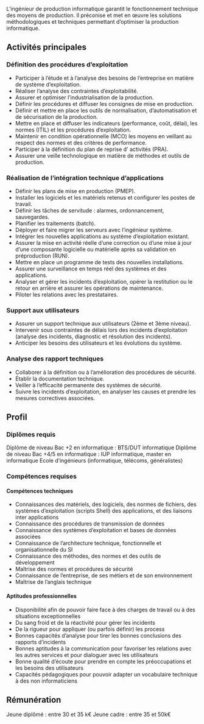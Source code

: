 L’ingénieur de production informatique garantit le fonctionnement technique des moyens de production. Il préconise et met en œuvre les solutions méthodologiques et techniques permettant d’optimiser la production informatique.

## Activités principales 

### Définition des procédures d’exploitation

- Participer à l’étude et à l’analyse des besoins de l’entreprise en matière de système d’exploitation.
- Réaliser l’analyse des contraintes d’exploitabilité.
- Assurer et optimiser l’industrialisation de la production.
- Définir les procédures et diffuser les consignes de mise en production.
- Définir et mettre en place les outils de normalisation, d’automatisation et de sécurisation de la production.
- Mettre en place et diffuser les indicateurs (performance, coût, délai), les normes (ITIL) et les procédures d’exploitation.
- Maintenir en condition opérationnelle (MCO) les moyens en veillant au respect des normes et des critères de performance.
- Participer à la définition du plan de reprise d' activités (PRA).
- Assurer une veille technologique en matière de méthodes et outils de production.

### Réalisation de l’intégration technique d’applications 

- Définir les plans de mise en production (PMEP).
- Installer les logiciels et les matériels retenus et configurer les postes de travail.
- Définir les tâches de servitude : alarmes, ordonnancement, sauvegardes.
- Planifier les traitements (batch).
- Déployer et faire migrer les serveurs avec l’ingénieur système.
- Intégrer les nouvelles applications au système d’exploitation existant.
- Assurer la mise en activité réelle d’une correction ou d’une mise à jour d’une composante logicielle ou matérielle après sa validation en préproduction (RUN).
- Mettre en place un programme de tests des nouvelles installations.
- Assurer une surveillance en temps réel des systèmes et des applications.
- Analyser et gérer les incidents d’exploitation, opérer la restitution ou le retour en arrière et assurer les opérations de maintenance.
- Piloter les relations avec les prestataires.

### Support aux utilisateurs

- Assurer un support technique aux utilisateurs (2ème et 3ème niveau).
- Intervenir sous contraintes de délais lors des incidents d’exploitation (analyse des incidents, diagnostic et résolution des incidents).
- Anticiper les besoins des utilisateurs et les évolutions du système.

### Analyse des rapport techniques

- Collaborer à la définition ou à l’amélioration des procédures de sécurité.
- Établir la documentation technique.
- Veiller à l’efficacité permanente des systèmes de sécurité.
- Suivre les incidents d’exploitation, en analyser les causes et prendre les mesures correctives associées.

## Profil

### Diplômes requis 

Diplôme de niveau Bac +2 en informatique : BTS/DUT informatique
Diplôme de niveau Bac +4/5 en informatique : IUP informatique, master en informatique
Ecole d’ingénieurs (informatique, télécoms, généralistes)

### Compétences requises

#### Compétences techniques

- Connaissances des matériels, des logiciels, des normes de fichiers, des systèmes d’exploitation (scripts Shell) des applications, et des liaisons inter applications
- Connaissance des procédures de transmission de données
- Connaissance des systèmes d’exploitation et bases de données associées
- Connaissance de l’architecture technique, fonctionnelle et organisationnelle du SI
- Connaissance des méthodes, des normes et des outils de développement
- Maîtrise des normes et procédures de sécurité
- Connaissance de l’entreprise, de ses métiers et de son environnement
- Maîtrise de l’anglais technique

#### Aptitudes professionnelles

- Disponibilité afin de pouvoir faire face à des charges de travail ou à des situations exceptionnelles
- Du sang froid et de la réactivité pour gérer les incidents
- De la rigueur pour appliquer (ou parfois définir) les process
- Bonnes capacités d’analyse pour tirer les bonnes conclusions des rapports d’incidents
- Bonnes aptitudes à la communication pour favoriser les relations avec les autres services et pour dialoguer avec les utilisateurs
- Bonne qualité d’écoute pour prendre en compte les préoccupations et les besoins des utilisateurs
- Capacités pédagogiques pour pouvoir adapter un vocabulaire technique à des non informaticiens

## Rémunération

Jeune diplômé : entre 30 et 35 k€
Jeune cadre : entre 35 et 50k€
